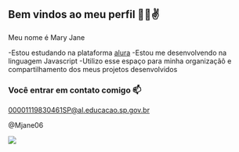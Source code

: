 ## Bem vindos ao meu perfil 👏🥰✌

Meu nome é Mary Jane

-Estou estudando na plataforma [alura](https://www.alura.com.br)
-Estou me desenvolvendo na linguagem Javascript
-Utilizo esse espaço para minha organizaçãô e compartilhamento dos meus projetos desenvolvidos

### Você entrar em contato comigo 📫

00001119830461SP@al.educacao.sp.gov.br

@Mjane06

![]([https://tenor.com/pt-BR/view/love-gif-12609432943554486244)


